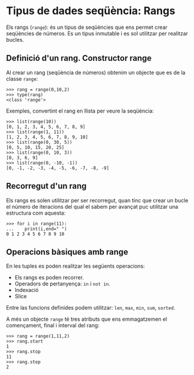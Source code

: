 # Tipus de dades seqüència: Rangs

Els rangs (`range`): és un tipus de seqüències que ens permet crear seqüències de números. Es un tipus inmutable i es sol utilitzar per realitzar bucles.

## Definició d'un rang. Constructor range

Al crear un rang (seqüència de números) obtenim un objecte que es de la classe `range`:

	>>> rang = range(0,10,2)
	>>> type(rang)
	<class 'range'>

Exemples, convertint el rang en llista per veure la seqüència:

	>>> list(range(10))
	[0, 1, 2, 3, 4, 5, 6, 7, 8, 9]
	>>> list(range(1, 11))
	[1, 2, 3, 4, 5, 6, 7, 8, 9, 10]
	>>> list(range(0, 30, 5))
	[0, 5, 10, 15, 20, 25]
	>>> list(range(0, 10, 3))
	[0, 3, 6, 9]
	>>> list(range(0, -10, -1))
	[0, -1, -2, -3, -4, -5, -6, -7, -8, -9]

## Recorregut d'un rang

Els rangs es solen utilitzar per ser recorregut, quan tinc que crear un bucle el número de iteracions del qual el sabem per avançat puc utilitzar una estructura com aquesta:

	>>> for i in range(11):
	...    print(i,end=" ")
	0 1 2 3 4 5 6 7 8 9 10  

## Operacions bàsiques amb range

En les tuples es poden realitzar les següents operacions:

* Els rangs es poden recorrer.
* Operadors de pertanyença: `in` i `not in`.
* Indexació
* Slice

Entre las funcions definides podem utilitzar: `len`, `max`, `min`,  `sum`, `sorted`.

A més un objecte `range` té tres atributs que ens emmagatzemen el començament, final i interval del rang:

	>>> rang = range(1,11,2)
	>>> rang.start
	1
	>>> rang.stop
	11
	>>> rang.step
	2
